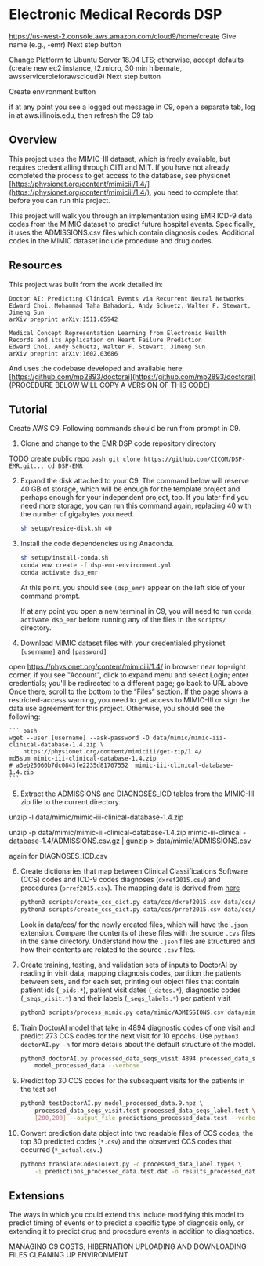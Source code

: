 # Electronic Medical Records DSP


https://us-west-2.console.aws.amazon.com/cloud9/home/create
Give name (e.g., <netid>-emr)
Next step button

Change Platform to Ubuntu Server 18.04 LTS; otherwise, accept defaults (create new ec2 instance, t2.micro, 30 min hibernate, awsserviceroleforawscloud9)
Next step button

Create environment button



if at any point you see a logged out message in C9, open a separate tab, log in at aws.illinois.edu, then refresh the C9 tab



## Overview

This project uses the MIMIC-III dataset, which is freely available, but requires credentialling through CITI and MIT.  If you have not already completed the process to get access to the database, see physionet [https://physionet.org/content/mimiciii/1.4/](https://physionet.org/content/mimiciii/1.4/), you need to complete that before you can run this project.

This project will walk you through an implementation using EMR ICD-9 data codes from the MIMIC dataset to predict future hospital events. Specifically, it uses the ADMISSIONS.csv files which contain diagnosis codes.  Additional codes in the MIMIC dataset include procedure and drug codes.

## Resources

This project was built from the work detailed in:

``` text
Doctor AI: Predicting Clinical Events via Recurrent Neural Networks
Edward Choi, Mohammad Taha Bahadori, Andy Schuetz, Walter F. Stewart, Jimeng Sun
arXiv preprint arXiv:1511.05942
```

``` text
Medical Concept Representation Learning from Electronic Health
Records and its Application on Heart Failure Prediction
Edward Choi, Andy Schuetz, Walter F. Stewart, Jimeng Sun
arXiv preprint arXiv:1602.03686
```

And uses the codebase developed and available here:
[https://github.com/mp2893/doctorai](https://github.com/mp2893/doctorai)
(PROCEDURE BELOW WILL COPY A VERSION OF THIS CODE)

## Tutorial

Create AWS C9. Following commands should be run from prompt in C9.

1. Clone and change to the EMR DSP code repository directory

TODO create public repo
    ``` bash
    git clone https://github.com/CICOM/DSP-EMR.git...
    cd DSP-EMR
    ```

2. Expand the disk attached to your C9. The command below will reserve 40 GB of storage, which will be enough for the template project and perhaps enough for your independent project, too. If you later find you need more storage, you can run this command again, replacing 40 with the number of gigabytes you need.

    ```bash
    sh setup/resize-disk.sh 40
    ```

3. Install the code dependencies using Anaconda.

    ``` bash
    sh setup/install-conda.sh
    conda env create -f dsp-emr-environment.yml
    conda activate dsp_emr
    ```

    At this point, you should see `(dsp_emr)` appear on the left side of your command prompt.

    If at any point you open a new terminal in C9, you will need to run `conda activate dsp_emr` before running any of the files in the `scripts/` directory.

4. Download MIMIC dataset files with your credentialed physionet `[username]` and `[password]`

open https://physionet.org/content/mimiciii/1.4/ in browser
near top-right corner, if you see "Account", click to expand menu and select Login; enter credentials; you'll be redirected to a different page; go back to URL above
Once there, scroll to the bottom to the “Files” section. If the page shows a restricted-access warning, you need to get access to MIMIC-III or sign the data use agreement for this project. Otherwise, you should see the following:

    ``` bash
    wget --user [username] --ask-password -O data/mimic/mimic-iii-clinical-database-1.4.zip \
        https://physionet.org/content/mimiciii/get-zip/1.4/
    md5sum mimic-iii-clinical-database-1.4.zip
    # a3eb25060b7dc0843fe2235d81707552  mimic-iii-clinical-database-1.4.zip
    ```

5. Extract the ADMISSIONS and DIAGNOSES_ICD tables from the MIMIC-III zip file to the current directory.

unzip -l data/mimic/mimic-iii-clinical-database-1.4.zip

unzip -p data/mimic/mimic-iii-clinical-database-1.4.zip mimic-iii-clinical
-database-1.4/ADMISSIONS.csv.gz  | gunzip > data/mimic/ADMISSIONS.csv

again for DIAGNOSES_ICD.csv


6. Create dictionaries that map between Clinical Classifications Software (CCS) codes and ICD-9 codes diagnoses (`dxref2015.csv`) and procedures (`prref2015.csv`). The mapping data is derived from [here](https://www.hcup-us.ahrq.gov/toolssoftware/ccs/ccs.jsp)

    ``` bash
    python3 scripts/create_ccs_dict.py data/ccs/dxref2015.csv data/ccs/ 2
    python3 scripts/create_ccs_dict.py data/ccs/prref2015.csv data/ccs/ 2
    ```

    Look in data/ccs/ for the newly created files, which will have the `.json` extension. Compare the contents of these files with the source `.cvs` files in the same directory. Understand how the `.json` files are structured and how their contents are related to the source `.csv` files.

7. Create training, testing, and validation sets of inputs to DoctorAI by reading in visit data, mapping diagnosis codes, partition the patients between sets, and for each set, printing out object files that contain patient ids (`_pids.*`), patient visit dates (`_dates.*`), diagnostic codes (`_seqs_visit.*`) and their labels (`_seqs_labels.*`) per patient visit

    ``` bash
    python3 scripts/process_mimic.py data/mimic/ADMISSIONS.csv data/mimic/DIAGNOSES_ICD.csv data/ccs/dxref2015.json data/mimic/
    ```

8. Train DoctorAI model that take in 4894 diagnostic codes of one visit and predict 273 CCS codes for the next visit for 10 epochs. Use `python3 doctorAI.py -h` for more details about the default structure of the model.

    ``` bash
    python3 doctorAI.py processed_data_seqs_visit 4894 processed_data_seqs_label 273 \
        model_processed_data --verbose
    ```

9. Predict top 30 CCS codes for the subsequent visits for the patients in the test set

    ``` bash
    python3 testDoctorAI.py model_processed_data.9.npz \
        processed_data_seqs_visit.test processed_data_seqs_label.test \
        [200,200] --output_file predictions_processed_data.test --verbose
    ```

10. Convert prediction data object into two readable files of CCS codes, the top 30 predicted codes (`*.csv`) and the observed CCS codes that occurred (`*_actual.csv.`)

    ``` bash
    python3 translateCodesToText.py -c processed_data_label.types \
        -i predictions_processed_data.test.dat -o results_processed_data.test -v
    ```

## Extensions

The ways in which you could extend this include modifying this model to predict timing of events or to predict a specific type of diagnosis only, or extending it to predict drug and procedure events in addition to diagnostics.

MANAGING C9 COSTS; HIBERNATION
UPLOADING AND DOWNLOADING FILES
CLEANING UP ENVIRONMENT
